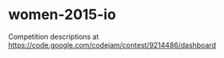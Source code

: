 # women-2015-io

Competition descriptions at https://code.google.com/codejam/contest/9214486/dashboard
